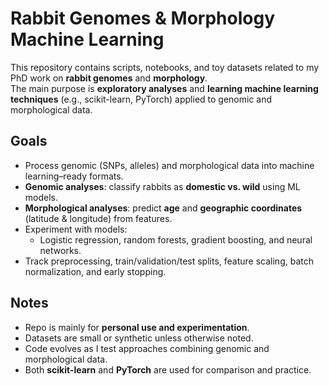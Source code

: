 # Rabbit Genomes & Morphology Machine Learning

This repository contains scripts, notebooks, and toy datasets related to my PhD work on **rabbit genomes** and **morphology**.  
The main purpose is **exploratory analyses** and **learning machine learning techniques** (e.g., scikit-learn, PyTorch) applied to genomic and morphological data.

## Goals
- Process genomic (SNPs, alleles) and morphological data into machine learning–ready formats.  
- **Genomic analyses**: classify rabbits as **domestic vs. wild** using ML models.  
- **Morphological analyses**: predict **age** and **geographic coordinates** (latitude & longitude) from features.  
- Experiment with models:
  - Logistic regression, random forests, gradient boosting, and neural networks.  
- Track preprocessing, train/validation/test splits, feature scaling, batch normalization, and early stopping.  

## Notes
- Repo is mainly for **personal use and experimentation**.  
- Datasets are small or synthetic unless otherwise noted.  
- Code evolves as I test approaches combining genomic and morphological data.  
- Both **scikit-learn** and **PyTorch** are used for comparison and practice.  

